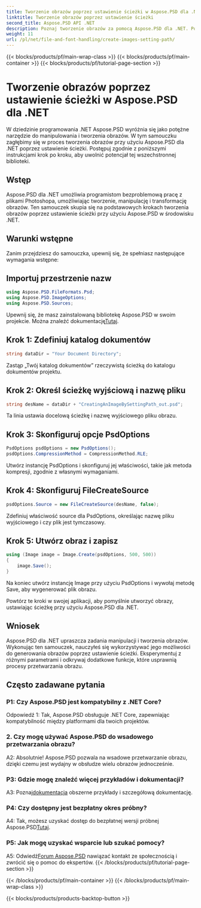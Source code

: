 ```yaml
---
title: Tworzenie obrazów poprzez ustawienie ścieżki w Aspose.PSD dla .NET
linktitle: Tworzenie obrazów poprzez ustawienie ścieżki
second_title: Aspose.PSD API .NET
description: Poznaj tworzenie obrazów za pomocą Aspose.PSD dla .NET. Postępuj zgodnie z naszym przewodnikiem krok po kroku i uwolnij potencjał tej potężnej biblioteki.
weight: 11
url: /pl/net/file-and-font-handling/create-images-setting-path/
---
```


{{< blocks/products/pf/main-wrap-class >}}
{{< blocks/products/pf/main-container >}}
{{< blocks/products/pf/tutorial-page-section >}}

# Tworzenie obrazów poprzez ustawienie ścieżki w Aspose.PSD dla .NET

W dziedzinie programowania .NET Aspose.PSD wyróżnia się jako potężne narzędzie do manipulowania i tworzenia obrazów. W tym samouczku zagłębimy się w proces tworzenia obrazów przy użyciu Aspose.PSD dla .NET poprzez ustawienie ścieżki. Postępuj zgodnie z poniższymi instrukcjami krok po kroku, aby uwolnić potencjał tej wszechstronnej biblioteki.

## Wstęp

Aspose.PSD dla .NET umożliwia programistom bezproblemową pracę z plikami Photoshopa, umożliwiając tworzenie, manipulację i transformację obrazów. Ten samouczek skupia się na podstawowych krokach tworzenia obrazów poprzez ustawienie ścieżki przy użyciu Aspose.PSD w środowisku .NET.

## Warunki wstępne

Zanim przejdziesz do samouczka, upewnij się, że spełniasz następujące wymagania wstępne:

## Importuj przestrzenie nazw

```csharp
using Aspose.PSD.FileFormats.Psd;
using Aspose.PSD.ImageOptions;
using Aspose.PSD.Sources;
```

Upewnij się, że masz zainstalowaną bibliotekę Aspose.PSD w swoim projekcie. Można znaleźć dokumentację[Tutaj](https://reference.aspose.com/psd/net/).

## Krok 1: Zdefiniuj katalog dokumentów

```csharp
string dataDir = "Your Document Directory";
```

Zastąp „Twój katalog dokumentów” rzeczywistą ścieżką do katalogu dokumentów projektu.

## Krok 2: Określ ścieżkę wyjściową i nazwę pliku

```csharp
string desName = dataDir + "CreatingAnImageBySettingPath_out.psd";
```

Ta linia ustawia docelową ścieżkę i nazwę wyjściowego pliku obrazu.

## Krok 3: Skonfiguruj opcje PsdOptions

```csharp
PsdOptions psdOptions = new PsdOptions();
psdOptions.CompressionMethod = CompressionMethod.RLE;
```

Utwórz instancję PsdOptions i skonfiguruj jej właściwości, takie jak metoda kompresji, zgodnie z własnymi wymaganiami.

## Krok 4: Skonfiguruj FileCreateSource

```csharp
psdOptions.Source = new FileCreateSource(desName, false);
```

Zdefiniuj właściwość source dla PsdOptions, określając nazwę pliku wyjściowego i czy plik jest tymczasowy.

## Krok 5: Utwórz obraz i zapisz

```csharp
using (Image image = Image.Create(psdOptions, 500, 500))
{
    image.Save();
}
```

Na koniec utwórz instancję Image przy użyciu PsdOptions i wywołaj metodę Save, aby wygenerować plik obrazu.

Powtórz te kroki w swojej aplikacji, aby pomyślnie utworzyć obrazy, ustawiając ścieżkę przy użyciu Aspose.PSD dla .NET.

## Wniosek

Aspose.PSD dla .NET upraszcza zadania manipulacji i tworzenia obrazów. Wykonując ten samouczek, nauczyłeś się wykorzystywać jego możliwości do generowania obrazów poprzez ustawienie ścieżki. Eksperymentuj z różnymi parametrami i odkrywaj dodatkowe funkcje, które usprawnią procesy przetwarzania obrazu.

## Często zadawane pytania

### P1: Czy Aspose.PSD jest kompatybilny z .NET Core?

Odpowiedź 1: Tak, Aspose.PSD obsługuje .NET Core, zapewniając kompatybilność między platformami dla twoich projektów.

### 2. Czy mogę używać Aspose.PSD do wsadowego przetwarzania obrazu?

A2: Absolutnie! Aspose.PSD pozwala na wsadowe przetwarzanie obrazu, dzięki czemu jest wydajny w obsłudze wielu obrazów jednocześnie.

### P3: Gdzie mogę znaleźć więcej przykładów i dokumentacji?

 A3: Poznaj[dokumentacja](https://reference.aspose.com/psd/net/) obszerne przykłady i szczegółową dokumentację.

### P4: Czy dostępny jest bezpłatny okres próbny?

 A4: Tak, możesz uzyskać dostęp do bezpłatnej wersji próbnej Aspose.PSD[Tutaj](https://releases.aspose.com/).

### P5: Jak mogę uzyskać wsparcie lub szukać pomocy?

 A5: Odwiedź[Forum Aspose.PSD](https://forum.aspose.com/c/psd/34) nawiązać kontakt ze społecznością i zwrócić się o pomoc do ekspertów.
{{< /blocks/products/pf/tutorial-page-section >}}

{{< /blocks/products/pf/main-container >}}
{{< /blocks/products/pf/main-wrap-class >}}

{{< blocks/products/products-backtop-button >}}

